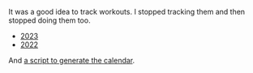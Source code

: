 It was a good idea to track workouts. I stopped tracking them and then stopped doing them too.

* [2023](bodyweight-2023.md)
* [2022](bodyweight-2022.md)

And [a script to generate the calendar](fitcal.sc). 
